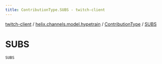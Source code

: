 ```yaml
---
title: ContributionType.SUBS - twitch-client
---
```


[twitch-client](../../index.html) / [helix.channels.model.hypetrain](../index.html) / [ContributionType](index.html) / [SUBS](./-s-u-b-s.html)

# SUBS

`SUBS`